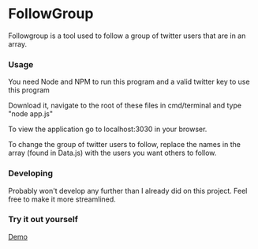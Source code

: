 # FollowGroup
Followgroup is a tool used to follow a group of twitter users that are in an array.


### Usage
You need Node and NPM to run this program and a valid twitter key to use this program

Download it, navigate to the root of these files in cmd/terminal and type "node app.js" 

To view the application go to localhost:3030 in your browser.

To change the group of twitter users to follow, replace the names in the array (found in Data.js) with the users you want others to follow.

### Developing
Probably won't develop any further than I already did on this project. Feel free to make it more streamlined.

### Try it out yourself
<a href='http://followback-m4e.rhcloud.com/'>Demo</a>
